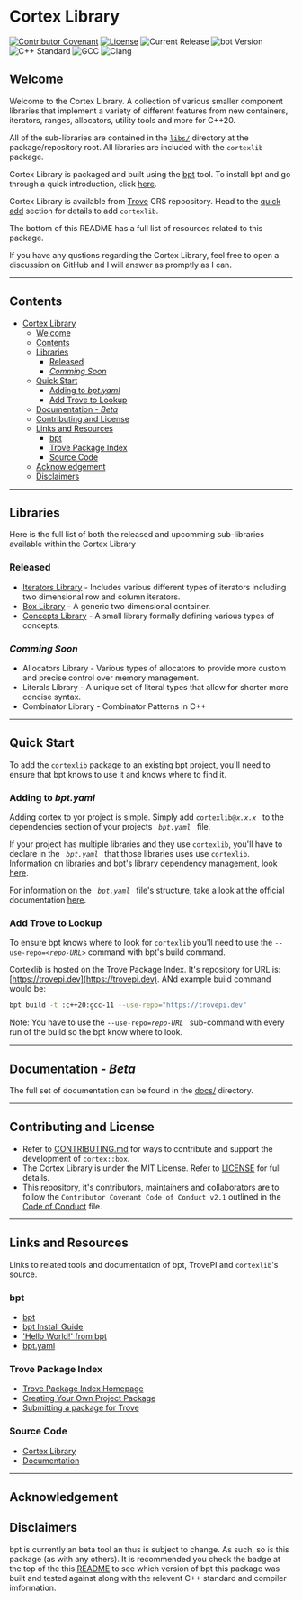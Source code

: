 # Cortex Library

[![Contributor Covenant](https://img.shields.io/badge/Contributor%20Covenant-2.1-4baaaa.svg)](CODE_OF_CONDUCT.md)
[![License](https://img.shields.io/github/license/cortexlib/box)](LICENSE)
![Current Release](https://img.shields.io/github/v/release/oraqlle/cortexlib)
![bpt Version](https://img.shields.io/badge/bpt%20version%3A-1.0.0--beta--1-blue)
![C++ Standard](https://img.shields.io/badge/C%2B%2B%20Standard-C%2B%2B20-red)
![GCC](https://img.shields.io/badge/GCC-11.1.0-yellow)
![Clang](https://img.shields.io/badge/clang-❌-yellow)

## Welcome

Welcome to the Cortex Library. A collection of various smaller component libraries that implement a variety of different features from new containers, iterators, ranges, allocators, utility tools and more for C++20.

All of the sub-libraries are contained in the [`libs/`](libs/) directory at the package/repository root. All libraries are included with the `cortexlib` package.

Cortex Library is packaged and built using the [bpt](https://bpt.pizza) tool. To install bpt and go through a quick introduction, click [here](https://bpt.pizza/docs/latest/tut/install.html).

Cortex Library is available from [Trove](https://tropepi.dev) CRS repoository. Head to the [quick add](#quick-add) section for details to add `cortexlib`.

The bottom of this README has a full list of resources related to this package.

If you have any qustions regarding the Cortex Library, feel free to open a discussion on GitHub and I will answer as promptly as I can.

---

## Contents

- [Cortex Library](#cortex-library)
  - [Welcome](#welcome)
  - [Contents](#contents)
  - [Libraries](#libraries)
    - [Released](#released)
    - [_Comming Soon_](#comming-soon)
  - [Quick Start](#quick-start)
    - [Adding to _bpt.yaml_](#adding-to-bptyaml)
    - [Add Trove to Lookup](#add-trove-to-lookup)
  - [Documentation - _Beta_](#documentation---beta)
  - [Contributing and License](#contributing-and-license)
  - [Links and Resources](#links-and-resources)
    - [bpt](#bpt)
    - [Trove Package Index](#trove-package-index)
    - [Source Code](#source-code)
  - [Acknowledgement](#acknowledgement)
  - [Disclaimers](#disclaimers)

---

## Libraries

Here is the full list of both the released and upcomming sub-libraries available within the Cortex Library

### Released

- [Iterators Library](libs/iterators/README.md) - Includes various different types of iterators including two dimensional row and column iterators.
- [Box Library](libs/iterators/README.md) - A generic two dimensional container.
- [Concepts Library](libs/concepts/README.md) - A small library formally defining various types of concepts.

[//]: # "### In Beta"
[//]: # "- "

### _Comming Soon_

- Allocators Library - Various types of allocators to provide more custom and precise control over memory management.
- Literals Library - A unique set of literal types that allow for shorter more concise syntax.
- Combinator Library - Combinator Patterns in C++

---

## Quick Start

To add the `cortexlib` package to an existing bpt project, you'll need to ensure that bpt knows to use it and knows where to find it.

### Adding to _bpt.yaml_

Adding cortex to yor project is simple. Simply add `cortexlib@`_`x.x.x`_` ` to the dependencies section of your projects ` `_`bpt.yaml`_` ` file.

If your project has multiple libraries and they use `cortexlib`, you'll have to declare in the ` `_`bpt.yaml`_` ` that those libraries uses use `cortexlib`. Information on libraries and bpt's library dependency management, look [here](https://bpt.pizza/docs/latest/guide/libraries.html).

For information on the ` `_`bpt.yaml`_` ` file's structure, take a look at the official documentation [here](https://bpt.pizza/docs/latest/guide/projects.html#the-project-bpt-yaml-file).

### Add Trove to Lookup

To ensure bpt knows where to look for `cortexlib` you'll need to use the `--use-repo=<`_`repo-URL`_`>` command with bpt's build command.

Cortexlib is hosted on the Trove Package Index. It's repository for URL is: [https://trovepi.dev](https://trovepi.dev). ANd example build command would be:

```sh
bpt build -t :c++20:gcc-11 --use-repo="https://trovepi.dev"
```

Note: You have to use the `--use-repo=`_`repo-URL`_` ` sub-command with every run of the build so the bpt know where to look.

---

## Documentation - _Beta_

The full set of documentation can be found in the [docs/](docs/) directory.

---

## Contributing and License

- Refer to [CONTRIBUTING.md](CONTRIBUTING.md) for ways to contribute and support the development of `cortex::box`.
- The Cortex Library is under the MIT License. Refer to [LICENSE](LICENSE) for full details.
- This repository, it's contributors, maintainers and collaborators are to follow the `Contributor Covenant Code of Conduct v2.1` outlined in the [Code of Conduct](CODE_OF_CONDUCT.md) file.

---

## Links and Resources

Links to related tools and documentation of bpt, TrovePI and `cortexlib`'s source.

### bpt

- [bpt](https://bpt.pizza)
- [bpt Install Guide](https://bpt.pizza/docs/latest/tut/install.html)
- ['Hello World!' from bpt](https://bpt.pizza/docs/latest/tut/hello-world.html)
- [bpt.yaml](https://bpt.pizza/docs/latest/guide/projects.html#the-project-bpt-yaml-file)

### Trove Package Index

- [Trove Package Index Homepage](https://trovepi.dev)
- [Creating Your Own Project Package](https://trovepi.dev)
- [Submitting a package for Trove](https://trovepi.dev)

### Source Code

- [Cortex Library](https://github.com/cortexlib/cortexlib)
- [Documentation](https://github.com/cortexlib/cortexlib)

---

## Acknowledgement

## Disclaimers

bpt is currently an beta tool an thus is subject to change. As such, so is this package (as with any others). It is recommended you check the badge at the top of the this [README](#cortex-library) to see which version of bpt this package was built and tested against along with the relevent C++ standard and compiler imformation.
